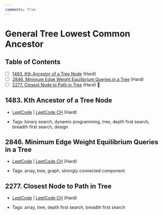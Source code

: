 ```yaml
---
comments: True
---
```


# General Tree Lowest Common Ancestor

## Table of Contents

- [ ] [1483. Kth Ancestor of a Tree Node](https://leetcode.cn/problems/kth-ancestor-of-a-tree-node/) (Hard)
- [ ] [2846. Minimum Edge Weight Equilibrium Queries in a Tree](https://leetcode.cn/problems/minimum-edge-weight-equilibrium-queries-in-a-tree/) (Hard)
- [ ] [2277. Closest Node to Path in Tree](https://leetcode.cn/problems/closest-node-to-path-in-tree/) (Hard) 👑

## 1483. Kth Ancestor of a Tree Node

-   [LeetCode](https://leetcode.com/problems/kth-ancestor-of-a-tree-node/) | [LeetCode CH](https://leetcode.cn/problems/kth-ancestor-of-a-tree-node/) (Hard)

-   Tags: binary search, dynamic programming, tree, depth first search, breadth first search, design

## 2846. Minimum Edge Weight Equilibrium Queries in a Tree

-   [LeetCode](https://leetcode.com/problems/minimum-edge-weight-equilibrium-queries-in-a-tree/) | [LeetCode CH](https://leetcode.cn/problems/minimum-edge-weight-equilibrium-queries-in-a-tree/) (Hard)

-   Tags: array, tree, graph, strongly connected component

## 2277. Closest Node to Path in Tree

-   [LeetCode](https://leetcode.com/problems/closest-node-to-path-in-tree/) | [LeetCode CH](https://leetcode.cn/problems/closest-node-to-path-in-tree/) (Hard)

-   Tags: array, tree, depth first search, breadth first search

